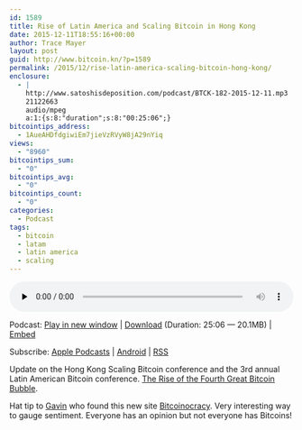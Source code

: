 ```yaml
---
id: 1589
title: Rise of Latin America and Scaling Bitcoin in Hong Kong
date: 2015-12-11T18:55:16+00:00
author: Trace Mayer
layout: post
guid: http://www.bitcoin.kn/?p=1589
permalink: /2015/12/rise-latin-america-scaling-bitcoin-hong-kong/
enclosure:
  - |
    http://www.satoshisdeposition.com/podcast/BTCK-182-2015-12-11.mp3
    21122663
    audio/mpeg
    a:1:{s:8:"duration";s:8:"00:25:06";}
bitcointips_address:
  - 1AueAHDfdgiwiEm7jieVzRVyW8jA29nYiq
views:
  - "8960"
bitcointips_sum:
  - "0"
bitcointips_avg:
  - "0"
bitcointips_count:
  - "0"
categories:
  - Podcast
tags:
  - bitcoin
  - latam
  - latin america
  - scaling
---
```

<!--powerpress_player-->

<div class="powerpress_player" id="powerpress_player_5774">
  <audio class="wp-audio-shortcode" id="audio-1589-185" preload="none" style="width: 100%;" controls="controls"><source type="audio/mpeg" src="http://media.blubrry.com/bitcoinruntogold/p/www.satoshisdeposition.com/podcast/BTCK-182-2015-12-11.mp3?_=185" /><a href="http://media.blubrry.com/bitcoinruntogold/p/www.satoshisdeposition.com/podcast/BTCK-182-2015-12-11.mp3">http://media.blubrry.com/bitcoinruntogold/p/www.satoshisdeposition.com/podcast/BTCK-182-2015-12-11.mp3</a></audio>
</div>

<p class="powerpress_links powerpress_links_mp3">
  Podcast: <a href="http://media.blubrry.com/bitcoinruntogold/p/www.satoshisdeposition.com/podcast/BTCK-182-2015-12-11.mp3" class="powerpress_link_pinw" target="_blank" title="Play in new window" onclick="return powerpress_pinw('https://www.bitcoin.kn/?powerpress_pinw=1589-podcast');" rel="nofollow">Play in new window</a> | <a href="http://media.blubrry.com/bitcoinruntogold/s/www.satoshisdeposition.com/podcast/BTCK-182-2015-12-11.mp3" class="powerpress_link_d" title="Download" rel="nofollow" download="BTCK-182-2015-12-11.mp3">Download</a> (Duration: 25:06 &#8212; 20.1MB) | <a href="#" class="powerpress_link_e" title="Embed" onclick="return powerpress_show_embed('1589-podcast');" rel="nofollow">Embed</a>
</p>

<p class="powerpress_embed_box" id="powerpress_embed_1589-podcast" style="display: none;">
  <input id="powerpress_embed_1589-podcast_t" type="text" value="<iframe width=&quot;320&quot; height=&quot;30&quot; src=&quot;https://www.bitcoin.kn/?powerpress_embed=1589-podcast&amp;powerpress_player=mediaelement-audio&quot; frameborder=&quot;0&quot; scrolling=&quot;no&quot;></iframe>" onclick="javascript: this.select();" onfocus="javascript: this.select();" style="width: 70%;" readOnly />
</p>

<p class="powerpress_links powerpress_subscribe_links">
  Subscribe: <a href="https://itunes.apple.com/WebObjects/MZStore.woa/wa/viewPodcast?id=301670981&mt=2&ls=1#episodeGuid=http%3A%2F%2Fwww.bitcoin.kn%2F%3Fp%3D1589" class="powerpress_link_subscribe powerpress_link_subscribe_itunes" title="Subscribe on Apple Podcasts" rel="nofollow">Apple Podcasts</a> | <a href="https://subscribeonandroid.com/www.bitcoin.kn/feed/podcast/" class="powerpress_link_subscribe powerpress_link_subscribe_android" title="Subscribe on Android" rel="nofollow">Android</a> | <a href="https://www.bitcoin.kn/feed/podcast/" class="powerpress_link_subscribe powerpress_link_subscribe_rss" title="Subscribe via RSS" rel="nofollow">RSS</a>
</p>

Update on the Hong Kong Scaling Bitcoin conference and the 3rd annual Latin American Bitcoin conference. [The Rise of the Fourth Great Bitcoin Bubble](http://www.runtogold.com/2015/12/the-rise-of-the-fourth-great-bitcoin-bubble/).

Hat tip to [Gavin](https://www.reddit.com/r/btc/comments/3wd7pt/kudos_to_bitcoinocracy_for_caring_about_privacy/) who found this new site [Bitcoinocracy](http://bitcoinocracy.com/). Very interesting way to gauge sentiment. Everyone has an opinion but not everyone has Bitcoins!